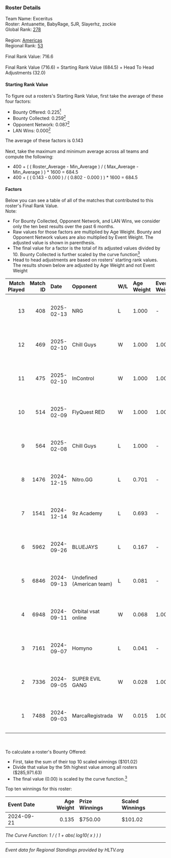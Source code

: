 ### Roster Details<br />
Team Name: Exceritus<br />
Roster: Antuanette, BabyRage, SJR, Slayerhz, zockie<br />
Global Rank: [278](../../standings_global_2025_02_28.md)<br />
<br />
Region: [Americas]( ../../standings_americas_2025_02_28.md)<br />
Regional Rank: [53]( ../../standings_americas_2025_02_28.md)<br />
<br />
Final Rank Value:  716.6<br />
<br />
Final Rank Value (716.6) = Starting Rank Value (684.5) + Head To Head Adjustments (32.0)<br />

#### Starting Rank Value<br />
To figure out a rosters's Starting Rank Value, first take the average of these four factors:<br />
- Bounty Offered: 0.225[<sup>1</sup>](#table2)
- Bounty Collected: 0.259[<sup>2</sup>](#table1)
- Opponent Network: 0.087[<sup>2</sup>](#table1)
- LAN Wins: 0.000[<sup>2</sup>](#table1)

The average of these factors is 0.143<br />
<br />
Next, take the maximum and minimum average across all teams and compute the following:<br />
- 400 + ( ( Roster_Average - Min_Average ) / ( Max_Average - Min_Average ) ) * 1600 = 684.5
- 400 + ( ( 0.143 - 0.000 ) / ( 0.802 - 0.000 ) ) * 1600 = 684.5


#### Factors<br />
Below you can see a table of all of the matches that contributed to this roster's Final Rank Value.<br />
Note:<br />

- For Bounty Collected, Opponent Network, and LAN Wins, we consider only the ten best results over the past 6 months.
- Raw values for those factors are multiplied by Age Weight. Bounty and Opponent Network values are also multiplied by Event Weight. The adjusted value is shown in parenthesis.
- The final value for a factor is the total of its adjusted values divided by 10. Bounty Collected is further scaled by the curve function[<sup>3</sup>](#curveFunction)
- Head to head adjustments are based on rosters' starting rank values. The results shown below are adjusted by Age Weight and not Event Weight
<span id="table1"></span><br />


| Match Played | Match ID | Date       | Opponent                  | W/L | Age Weight | Event Weight | Bounty Collected | Opponent Network | LAN Wins  | H2H Adj. | Roster                                      |
| -: | -: | :- | :- | :- | :- | :- | :- | :- | :- | -: | :- |
|           13 |      408 | 2025-02-13 | NRG                       | L   | 1.000      | -            | -                | -                | -         |    -1.84 | Antuanette, BabyRage, SJR, Slayerhz, zockie |
|           12 |      469 | 2025-02-10 | Chill Guys                | W   | 1.000      | 1.000        | 0.004 (0.004)    | 0.664 (0.664)    | 0 (0.000) |    26.11 | Antuanette, BabyRage, SJR, Slayerhz, zockie |
|           11 |      475 | 2025-02-10 | InControl                 | W   | 1.000      | 1.000        | 0.002 (0.002)    | 0.094 (0.094)    | 0 (0.000) |    14.91 | Antuanette, BabyRage, SJR, Slayerhz, zockie |
|           10 |      514 | 2025-02-09 | FlyQuest RED              | W   | 1.000      | 1.000        | 0.008 (0.008)    | 0.094 (0.094)    | 0 (0.000) |    15.22 | Antuanette, BabyRage, SJR, Slayerhz, zockie |
|            9 |      564 | 2025-02-08 | Chill Guys                | L   | 1.000      | -            | -                | -                | -         |    -3.99 | Antuanette, BabyRage, SJR, Slayerhz, zockie |
|            8 |     1476 | 2024-12-15 | Nitro.GG                  | L   | 0.701      | -            | -                | -                | -         |    -8.46 | Antuanette, BabyRage, SJR, Slayerhz, zockie |
|            7 |     1541 | 2024-12-14 | 9z Academy                | L   | 0.693      | -            | -                | -                | -         |    -8.43 | Antuanette, BabyRage, SJR, Slayerhz, zockie |
|            6 |     5962 | 2024-09-26 | BLUEJAYS                  | L   | 0.167      | -            | -                | -                | -         |    -0.65 | Antuanette, BabyRage, SJR, Slayerhz, zockie |
|            5 |     6846 | 2024-09-13 | Undefined (American team) | L   | 0.081      | -            | -                | -                | -         |    -1.46 | Antuanette, BabyRage, SJR, Slayerhz, zockie |
|            4 |     6948 | 2024-09-11 | Orbital vsat online       | W   | 0.068      | 1.000        | 0.000 (0.000)    | 0.005 (0.000)    | 0 (0.000) |     0.36 | Antuanette, BabyRage, SJR, Slayerhz, zockie |
|            3 |     7161 | 2024-09-07 | Homyno                    | L   | 0.041      | -            | -                | -                | -         |    -0.54 | Antuanette, BabyRage, SJR, Slayerhz, zockie |
|            2 |     7336 | 2024-09-05 | SUPER EVIL GANG           | W   | 0.028      | 1.000        | 0.011 (0.000)    | 0.432 (0.012)    | 0 (0.000) |     0.59 | Antuanette, BabyRage, SJR, Slayerhz, zockie |
|            1 |     7488 | 2024-09-03 | MarcaRegistrada           | W   | 0.015      | 1.000        | 0.000 (0.000)    | 0.085 (0.001)    | 0 (0.000) |     0.20 | Antuanette, BabyRage, SJR, Slayerhz, zockie |

<br />
<span id="table2"></span><br />
To calculate a roster's Bounty Offered:<br />

- First, take the sum of their top 10 scaled winnings ($101.02)
- Divide that value by the 5th highest value among all rosters ($285,971.63)
- The final value (0.00) is scaled by the curve function.[<sup>3</sup>](#curveFunction)

Top ten winnings for this roster:<br />

| Event Date | Age Weight | Prize Winnings | Scaled Winnings |
| :- | -: | :- | :- |
| 2024-09-21 |      0.135 | $750.00        | $101.02         |


<span id="curveFunction"></span>_The Curve Function: 1 / ( 1 + abs( log10( x ) ) )_<br />

---
_Event data for Regional Standings provided by HLTV.org_<br />
